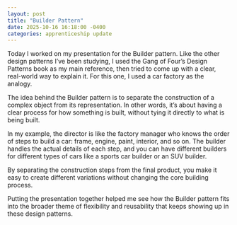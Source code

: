 ```yaml
---
layout: post
title: "Builder Pattern"
date: 2025-10-16 16:18:00 -0400
categories: apprenticeship update
---
```


Today I worked on my presentation for the Builder pattern. Like the other
design patterns I’ve been studying, I used the Gang of Four’s Design Patterns
book as my main reference, then tried to come up with a clear, real-world way
to explain it. For this one, I used a car factory as the analogy.

The idea behind the Builder pattern is to separate the construction of a complex
object from its representation. In other words, it’s about having a clear
process for how something is built, without tying it directly to what is being
built.

In my example, the director is like the factory manager who knows the order of
steps to build a car: frame, engine, paint, interior, and so on. The builder
handles the actual details of each step, and you can have different builders for
different types of cars like a sports car builder or an SUV builder.

By separating the construction steps from the final product, you make it easy to
create different variations without changing the core building process.

Putting the presentation together helped me see how the Builder pattern fits
into the broader theme of flexibility and reusability that keeps showing up in
these design patterns.